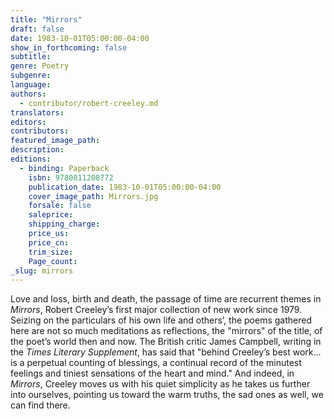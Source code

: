 ```yaml
---
title: "Mirrors"
draft: false
date: 1983-10-01T05:00:00-04:00
show_in_forthcoming: false
subtitle:
genre: Poetry
subgenre:
language:
authors:
  - contributor/robert-creeley.md
translators:
editors:
contributors:
featured_image_path:
description:
editions:
  - binding: Paperback
    isbn: 9780811208772
    publication_date: 1983-10-01T05:00:00-04:00
    cover_image_path: Mirrors.jpg
    forsale: false
    saleprice:
    shipping_charge:
    price_us:
    price_cn:
    trim_size:
    Page_count:
_slug: mirrors
---
```


Love and loss, birth and death, the passage of time are recurrent themes in _Mirrors_, Robert Creeley’s first major collection of new work since 1979. Seizing on the particulars of his own life and others’, the poems gathered here are not so much meditations as reflections, the "mirrors" of the title, of the poet’s world then and now. The British critic James Campbell, writing in the _Times Literary Supplement_, has said that "behind Creeley’s best work... is a perpetual counting of blessings, a continual record of the minutest feelings and tiniest sensations of the heart and mind." And indeed, in _Mirrors_, Creeley moves us with his quiet simplicity as he takes us further into ourselves, pointing us toward the warm truths, the sad ones as well, we can find there.

